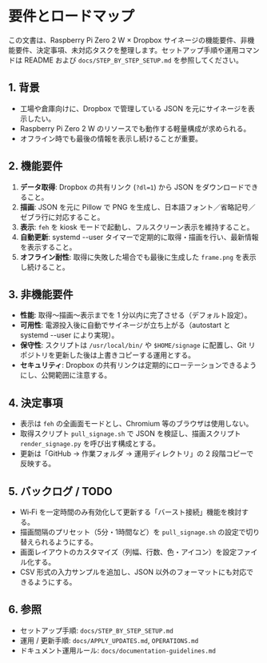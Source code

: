 # 要件とロードマップ

この文書は、Raspberry Pi Zero 2 W × Dropbox サイネージの機能要件、非機能要件、決定事項、未対応タスクを整理します。セットアップ手順や運用コマンドは README および `docs/STEP_BY_STEP_SETUP.md` を参照してください。

## 1. 背景
- 工場や倉庫向けに、Dropbox で管理している JSON を元にサイネージを表示したい。
- Raspberry Pi Zero 2 W のリソースでも動作する軽量構成が求められる。
- オフライン時でも最後の情報を表示し続けることが重要。

## 2. 機能要件
1. **データ取得**: Dropbox の共有リンク (`?dl=1`) から JSON をダウンロードできること。
2. **描画**: JSON を元に Pillow で PNG を生成し、日本語フォント／省略記号／ゼブラ行に対応すること。
3. **表示**: `feh` を kiosk モードで起動し、フルスクリーン表示を維持すること。
4. **自動更新**: systemd --user タイマーで定期的に取得・描画を行い、最新情報を表示すること。
5. **オフライン耐性**: 取得に失敗した場合でも最後に生成した `frame.png` を表示し続けること。

## 3. 非機能要件
- **性能**: 取得〜描画〜表示までを 1 分以内に完了させる（デフォルト設定）。
- **可用性**: 電源投入後に自動でサイネージが立ち上がる（autostart と systemd --user により実現）。
- **保守性**: スクリプトは `/usr/local/bin/` や `$HOME/signage` に配置し、Git リポジトリを更新した後は上書きコピーする運用とする。
- **セキュリティ**: Dropbox の共有リンクは定期的にローテーションできるようにし、公開範囲に注意する。

## 4. 決定事項
- 表示は `feh` の全画面モードとし、Chromium 等のブラウザは使用しない。
- 取得スクリプト `pull_signage.sh` で JSON を検証し、描画スクリプト `render_signage.py` を呼び出す構成とする。
- 更新は「GitHub → 作業フォルダ → 運用ディレクトリ」の 2 段階コピーで反映する。

## 5. バックログ / TODO
- Wi‑Fi を一定時間のみ有効化して更新する「バースト接続」機能を検討する。
- 描画間隔のプリセット（5分・1時間など）を `pull_signage.sh` の設定で切り替えられるようにする。
- 画面レイアウトのカスタマイズ（列幅、行数、色・アイコン）を設定ファイル化する。
- CSV 形式の入力サンプルを追加し、JSON 以外のフォーマットにも対応できるようにする。

## 6. 参照
- セットアップ手順: `docs/STEP_BY_STEP_SETUP.md`
- 運用 / 更新手順: `docs/APPLY_UPDATES.md`, `OPERATIONS.md`
- ドキュメント運用ルール: `docs/documentation-guidelines.md`
